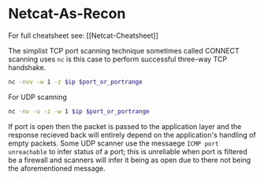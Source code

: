 # Netcat-As-Recon
For full cheatsheet see: [[Netcat-Cheatsheet]]

The simplist TCP port scanning technique sometimes called CONNECT scanning uses `nc` is this case to perform successful three-way TCP handshake.  

```bash
nc -nvv -w 1 -z $ip $port_or_portrange
```

For UDP scanning 
```bash
nc -nv -u -z -w 1 $ip $port_or_portrange
```
If port is open then the packet is passed to the application layer and the response recieved back will entirely depend on the application's handling of empty packets. Some UDP scanner use the messaege `ICMP port unreachable` to infer status of a port; this is unreliable when port is filtered be a firewall and scanners will infer it being as open due to there not being the aforementioned message.